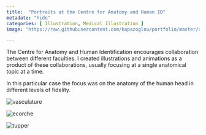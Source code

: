 ```yaml
---
title:  "Portraits at the Centre for Anatomy and Human ID"
metadate: "hide"
categories: [ Illustration, Medical Illustration ]
image: "https://raw.githubusercontent.com/kapazoglou/portfolio/master/assets/images/item/drw_2.png"

---
```


The Centre for Anatomy and Human Identification encourages collaboration between different faculties. I created  illustrations and animations as a product of these collaborations, usually focusing at a single anatomical topic at a time.

In this particular case the focus was on the anatomy of the human head in different levels of fidelity.

![vasculature](https://raw.githubusercontent.com/kapazoglou/portfolio/master/assets/images/item/med_2.png)

![ecorche](https://raw.githubusercontent.com/kapazoglou/portfolio/master/assets/images/item/drw_5.png)

![tupper](https://raw.githubusercontent.com/kapazoglou/portfolio/master/assets/images/item/drw_4.png)

